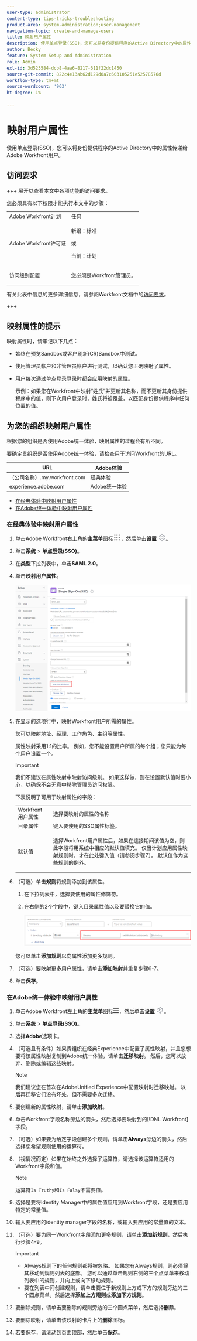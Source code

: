 ```yaml
---
user-type: administrator
content-type: tips-tricks-troubleshooting
product-area: system-administration;user-management
navigation-topic: create-and-manage-users
title: 映射用户属性
description: 使用单点登录(SSO)，您可以将身份提供程序的Active Directory中的属性传递给Adobe Workfront用户。
author: Becky
feature: System Setup and Administration
role: Admin
exl-id: 3d523584-dcb8-4aa6-8217-611f22dc1450
source-git-commit: 822c4e13ab62d129d0a7c603105251e52578576d
workflow-type: tm+mt
source-wordcount: '963'
ht-degree: 1%

---
```


# 映射用户属性

<!--Audited 2/2024-->

使用单点登录(SSO)，您可以将身份提供程序的Active Directory中的属性传递给Adobe Workfront用户。

## 访问要求

+++ 展开以查看本文中各项功能的访问要求。

您必须具有以下权限才能执行本文中的步骤：

<table style="table-layout:auto"> 
 <col> 
 <col> 
 <tbody> 
  <tr> 
   <td role="rowheader">Adobe Workfront计划</td> 
   <td>任何</td> 
  </tr> 
  <tr> 
   <td role="rowheader">Adobe Workfront许可证</td> 
   <td><p>新增：标准</p><p>或</p><p>当前：计划</p></td> 
  </tr> 
  <tr> 
   <td role="rowheader">访问级别配置</td> 
   <td> <p>您必须是Workfront管理员。</p> </td> 
  </tr> 
 </tbody> 
</table>

有关此表中信息的更多详细信息，请参阅Workfront文档中的[访问要求](/help/quicksilver/administration-and-setup/add-users/access-levels-and-object-permissions/access-level-requirements-in-documentation.md)。

+++

## 映射属性的提示

映射属性时，请牢记以下几点：

* 始终在预览Sandbox或客户刷新(CR)Sandbox中测试。
* 使用管理员帐户和非管理员帐户进行测试，以确认您正确映射了属性。
* 用户每次通过单点登录登录时都会应用映射的属性。

  示例：如果您在Workfront中映射“姓氏”并更新其名称，而不更新其身份提供程序中的值，则下次用户登录时，姓氏将被覆盖，以匹配身份提供程序中任何位置的值。

## 为您的组织映射用户属性

根据您的组织是否使用Adobe统一体验，映射属性的过程会有所不同。

要确定贵组织是否使用Adobe统一体验，请检查用于访问Workfront的URL。

| URL | Adobe体验 |
|---|---|
| （公司名称）.my.workfront.com | 经典体验 |
| experience.adobe.com | Adobe统一体验 |

* [在经典体验中映射用户属性](#map-user-attributes-in-the-classic-experience)
* [在Adobe统一体验中映射用户属性](#map-user-attributes-in-the-adobe-unified-experience)

### 在经典体验中映射用户属性

1. 单击Adobe Workfront右上角的&#x200B;**主菜单**&#x200B;图标![](assets/main-menu-icon.png)，然后单击&#x200B;**设置** ![](assets/gear-icon-settings.png)。

1. 单击&#x200B;**系统** > **单点登录(SSO)**。

1. 在&#x200B;**类型**&#x200B;下拉列表中，单击&#x200B;**SAML 2.0**。

1. 单击&#x200B;**映射用户属性**。

   ![](assets/map-user-attributes.png)

1. 在显示的选项行中，映射Workfront用户所需的属性。

   您可以映射地址、经理、工作角色、主组等属性。

   属性映射采用1:1的比率。 例如，您不能设置用户所属的每个组；您只能为每个用户设置一个。

   >[!IMPORTANT]
   >
   >我们不建议在属性映射中映射访问级别。 如果这样做，则在设置默认值时要小心，以确保不会无意中移除管理员访问权限。

   下表说明了可用于映射属性的字段：

   <table style="table-layout:auto"> 
    <col data-mc-conditions=""> 
    <col data-mc-conditions=""> 
    <tbody> 
     <tr> 
      <td role="rowheader">Workfront 用户属性</td> 
      <td>选择要映射的属性的名称</td> 
     </tr> 
     <tr> 
      <td role="rowheader">目录属性</td> 
      <td>键入要使用的SSO属性标签。</td> 
     </tr> 
     <tr> 
      <td role="rowheader">默认值</td> 
      <td> <p>选择Workfront用户属性后，如果在连接期间该值为空，则此字段将用系统中相应的默认值填充。 仅当计划应用属性映射规则时，才在此处键入值（请参阅步骤7）。 默认值作为这些规则的例外。</td> 
     </tr> 
    </tbody> 
   </table>

1. （可选）单击&#x200B;**规则**&#x200B;将规则添加到该属性。

   1. 在下拉列表中，选择要使用的属性修饰符。
   1. 在右侧的2个字段中，键入目录属性值以及要替换它的值。

      ![](assets/rule-fields.png)

   您可以单击&#x200B;**添加规则**&#x200B;以向属性添加更多规则。

1. （可选）要映射更多用户属性，请单击&#x200B;**添加映射**&#x200B;并重复步骤6-7。
1. 单击&#x200B;**保存**。

### 在Adobe统一体验中映射用户属性

1. 单击Adobe Workfront左上角的&#x200B;**主菜单**&#x200B;图标![](assets/main-menu-left.png)，然后单击&#x200B;**设置** ![](assets/gear-icon-settings.png)。

1. 单击&#x200B;**系统** > **单点登录(SSO)**。

1. 选择&#x200B;**Adobe**&#x200B;选项卡。

1. （可选且有条件）如果贵组织在经典Experience中配置了属性映射，并且您想要将该属性映射复制到Adobe统一体验，请单击&#x200B;**迁移映射**。 然后，您可以放弃、删除或编辑这些映射。

   >[!NOTE]
   >
   >我们建议您在首次在AdobeUnified Experience中配置映射时迁移映射。 以后再迁移它们没有坏处，但不需要多次迁移。

1. 要创建新的属性映射，请单击&#x200B;**添加映射**。

1. 单击Workfront字段名称旁边的箭头，然后选择要映射到的[!DNL Workfront]字段。

1. （可选）如果要为给定字段创建多个规则，请单击&#x200B;**Always**&#x200B;旁边的箭头，然后选择您希望规则使用的运算符。

1. （视情况而定）如果在始终之外选择了运算符，请选择该运算符适用的Workfront字段和值。

   >[!NOTE]
   >
   >运算符`Is Truthy`和`Is Falsy`不需要值。

1. 选择是要将Identity Manager中的属性值应用到Workfront字段，还是要应用特定的常量值。

1. 输入要应用的identity manager字段的名称，或输入要应用的常量值的文本。

1. （可选）要为同一Workfront字段添加更多规则，请单击&#x200B;**添加新规则**，然后执行步骤4-9。

   >[!IMPORTANT]
   >
   > * Always规则下的任何规则都将被忽略。 如果您有Always规则，则必须将其移动到规则列表的底部。 您可以通过单击规则右侧的三个点菜单来移动列表中的规则，并向上或向下移动规则。
   > * 要在列表中间创建规则，请单击要位于新规则上方或下方的规则旁边的三个圆点菜单，然后选择&#x200B;**添加上方规则**&#x200B;或&#x200B;**添加下方规则**。

1. 要删除规则，请单击要删除的规则旁边的三个圆点菜单，然后选择&#x200B;**删除**。
1. 要删除映射，请单击该映射的卡片上的&#x200B;**删除**&#x200B;图标。

1. 若要保存，请滚动到页面顶部，然后单击&#x200B;**保存**。


